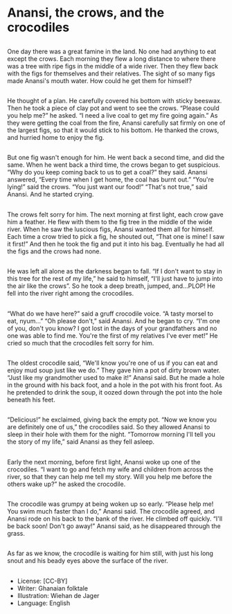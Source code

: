 # Anansi, the crows, and the crocodiles

##
One day there was a great famine
in the land. No one had anything to
eat except the crows.
Each morning they flew a long
distance to where there was a tree
with ripe figs in the middle of a wide
river. Then they flew back with the
figs for themselves and their
relatives.
The sight of so many figs made
Anansi's mouth water. How could he
get them for himself?

##
He thought of a plan.
He carefully covered his bottom
with sticky beeswax. Then he took a
piece of clay pot and went to see
the crows.
“Please could you help me?” he
asked. “I need a live coal to get my
fire going again.”
As they were getting the coal from
the fire, Anansi carefully sat firmly
on one of the largest figs, so that it
would stick to his bottom. He
thanked the crows, and hurried
home to enjoy the fig.

##
But one fig wasn't enough for him.
He went back a second time, and
did the same. When he went back a
third time, the crows began to get
suspicious.
“Why do you keep coming back to
us to get a coal?” they said. Anansi
answered, “Every time when I get
home, the coal has burnt out.”
“You're lying!” said the crows. “You
just want our food!”
“That's not true,” said Anansi.
And he started crying.

##
The crows felt sorry for him. The
next morning at first light, each
crow gave him a feather. He flew
with them to the fig tree in the
middle of the wide river. When he
saw the luscious figs, Anansi
wanted them all for himself.
Each time a crow tried to pick a fig,
he shouted out, “That one is mine! I
saw it first!” And then he took the
fig and put it into his bag.
Eventually he had all the figs and
the crows had none.

##
He was left all alone as the
darkness began to fall.
“If I don't want to stay in this tree
for the rest of my life,” he said to
himself, “I'll just have to jump into
the air like the crows”.
So he took a deep breath, jumped,
and…PLOP!
He fell into the river right among
the crocodiles.

##
“What do we have here?” said a
gruff crocodile voice. “A tasty
morsel to eat, nyum…”
“Oh please don't,” said Anansi. And
he began to cry. “I'm one of you,
don't you know? I got lost in the
days of your grandfathers and no
one was able to find me. You're the
first of my relatives I've ever met!”
He cried so much that the
crocodiles felt sorry for him.

##
The oldest crocodile said, “We'll
know you're one of us if you can eat
and enjoy mud soup just like we
do.”
They gave him a pot of dirty brown
water. “Just like my grandmother
used to make it!” Anansi said.
But he made a hole in the ground
with his back foot, and a hole in the
pot with his front foot. As he
pretended to drink the soup, it
oozed down through the pot into
the hole beneath his feet.

##
“Delicious!” he exclaimed, giving
back the empty pot.
“Now we know you are definitely
one of us,” the crocodiles said.
So they allowed Anansi to sleep in
their hole with them for the night.
“Tomorrow morning I'll tell you the
story of my life,” said Anansi as
they fell asleep.

##
Early the next morning, before first
light, Anansi woke up one of the
crocodiles.
“I want to go and fetch my wife and
children from across the river, so
that they can help me tell my story.
Will you help me before the others
wake up?” he asked the crocodile.

##
The crocodile was grumpy at being
woken up so early.
“Please help me! You swim much
faster than I do,” Anansi said.
The crocodile agreed, and Anansi
rode on his back to the bank of the
river.
He climbed off quickly. “I'll be back
soon! Don't go away!” Anansi said,
as he disappeared through the
grass.

##
As far as we know, the crocodile is
waiting for him still, with just his
long snout and his beady eyes
above the surface of the river.

##
* License: [CC-BY]
* Writer: Ghanaian folktale
* Illustration: Wiehan de Jager
* Language: English
